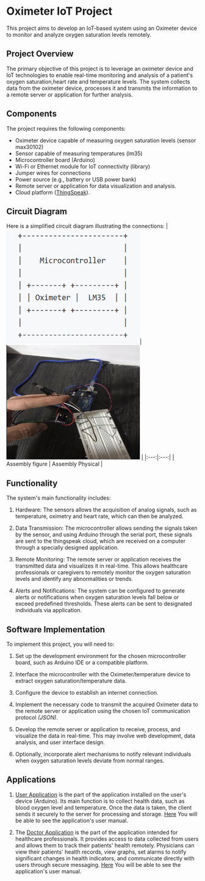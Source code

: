 # Oximeter IoT Project

This project aims to develop an IoT-based system using an Oximeter device to monitor and analyze oxygen saturation levels remotely.

## Project Overview

The primary objective of this project is to leverage an oximeter device and IoT technologies to enable real-time monitoring and analysis of a patient's oxygen saturation,heart rate and temperature levels. The system collects data from the oximeter device, processes it and transmits the information to a remote server or application for further analysis.

## Components

The project requires the following components:

- Oximeter device capable of measuring oxygen saturation levels (sensor max30102)
- Sensor capable of measuring temperatures (lm35)
- Microcontroller board (Arduino)
- Wi-Fi or Ethernet module for IoT connectivity (library)
- Jumper wires for connections
- Power source (e.g., battery or USB power bank)
- Remote server or application for data visualization and analysis. 
- Cloud platform ([ThingSpeak](https://thingspeak.com)).

## Circuit Diagram

Here is a simplified circuit diagram illustrating the connections:
| <img src="/App_Doctor/Imagenes/cuadro.png" alt="cuadro" width="350" height="300" >| <img src="/App_Doctor/Imagenes/img.png" alt="mon" width="350" height="300" > |
|:---:|:---:|
| Assembly figure | Assembly Physical |

## Functionality

The system's main functionality includes:

1. Hardware: The sensors allows the acquisition of analog signals, such as temperature, oximetry and heart rate, which can then be analyzed.

2. Data Transmission: The microcontroller allows sending the signals taken by the sensor, and using Arduino through the serial port, these signals are sent to the thingspeak cloud, which are received on a computer through a specially designed application. 

3. Remote Monitoring: The remote server or application receives the transmitted data and visualizes it in real-time. This allows healthcare professionals or caregivers to remotely monitor the oxygen saturation levels and identify any abnormalities or trends.

4. Alerts and Notifications: The system can be configured to generate alerts or notifications when oxygen saturation levels fall below or exceed predefined thresholds. These alerts can be sent to designated individuals via application.


## Software Implementation

To implement this project, you will need to:

1. Set up the development environment for the chosen microcontroller board, such as Arduino IDE or a compatible platform.

2. Interface the microcontroller with the Oximeter/temperature device to extract oxygen saturation/temperature data.

3. Configure the device to establish an internet connection.

4. Implement the necessary code to transmit the acquired Oximeter data to the remote server or application using the chosen IoT communication protocol *(JSON)*.

5. Develop the remote server or application to receive, process, and visualize the data in real-time. This may involve web development, data analysis, and user interface design.

6. Optionally, incorporate alert mechanisms to notify relevant individuals when oxygen saturation levels deviate from normal ranges. 

## Applications

1. [User Application](https://github.com/Juanpguti/Oximeter-Iot/tree/main/App_Users)  is the part of the application installed on the user's device (Arduino). Its main function is to collect health data, such as blood oxygen level and temperature. Once the data is taken, the client sends it securely to the server for processing and storage. [Here](https://github.com/Juanpguti/Oximeter-Iot/blob/main/App_Users/README.md) You will be able to see the application's user manual.

2. The [Doctor Application](https://github.com/Juanpguti/Oximeter-Iot/tree/main/App_Doctor) is the part of the application intended for healthcare professionals. It provides access to data collected from users and allows them to track their patients' health remotely. Physicians can view their patients' health records, view graphs, set alarms to notify significant changes in health indicators, and communicate directly with users through secure messaging. [Here](https://github.com/Juanpguti/Oximeter-Iot/blob/main/App_Doctor/README.md) You will be able to see the application's user manual.